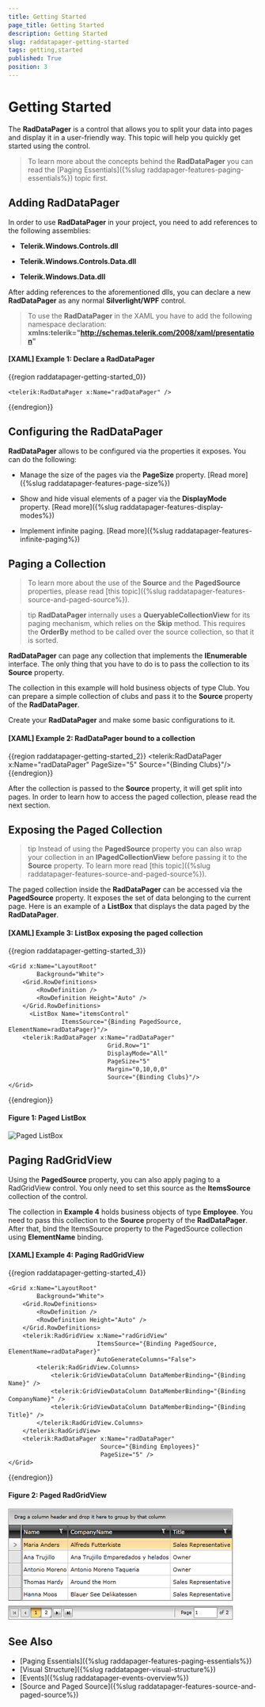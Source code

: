 ```yaml
---
title: Getting Started
page_title: Getting Started
description: Getting Started
slug: raddatapager-getting-started
tags: getting,started
published: True
position: 3
---
```


# Getting Started

The __RadDataPager__ is a control that allows you to split your data into pages and display it in a user-friendly way. This topic will help you quickly get started using the control.

>To learn more about the concepts behind the __RadDataPager__ you can read the [Paging Essentials]({%slug raddapager-features-paging-essentials%}) topic first.

## Adding RadDataPager

In order to use __RadDataPager__ in your project, you need to add references to the following assemblies:

* __Telerik.Windows.Controls.dll__

* __Telerik.Windows.Controls.Data.dll__

* __Telerik.Windows.Data.dll__

After adding references to the aforementioned dlls, you can declare a new __RadDataPager__ as any normal __Silverlight/WPF__ control.

>To use the __RadDataPager__ in the XAML you have to add the following namespace declaration: __xmlns:telerik="http://schemas.telerik.com/2008/xaml/presentation"__ 

#### __[XAML] Example 1: Declare a RadDataPager__

{{region raddatapager-getting-started_0}}

	<telerik:RadDataPager x:Name="radDataPager" />
{{endregion}}

## Configuring the RadDataPager

__RadDataPager__ allows to be configured via the properties it exposes. You can do the following:

* Manage the size of the pages via the __PageSize__ property. [Read more]({%slug raddatapager-features-page-size%})

* Show and hide visual elements of a pager via the __DisplayMode__ property. [Read more]({%slug raddatapager-features-display-modes%})

* Implement infinite paging. [Read more]({%slug raddatapager-features-infinite-paging%})

## Paging a Collection

>To learn more about the use of the __Source__ and the __PagedSource__ properties, please read [this topic]({%slug raddatapager-features-source-and-paged-source%}).
         
>tip __RadDataPager__ internally uses a __QueryableCollectionView__ for its paging mechanism, which relies on the __Skip__ method. This requires the __OrderBy__ method to be called over the source collection, so that it is sorted.

__RadDataPager__ can page any collection that implements the __IEnumerable__ interface. The only thing that you have to do is to pass the collection to its __Source__ property.

The collection in this example will hold business objects of type Club. You can prepare a simple collection of clubs and pass it to the __Source__ property of the __RadDataPager__.

Create your __RadDataPager__ and make some basic configurations to it.

#### __[XAML] Example 2: RadDataPager bound to a collection__

{{region raddatapager-getting-started_2}}
	<telerik:RadDataPager x:Name="radDataPager"
	                      PageSize="5" 
	                      Source="{Binding Clubs}"/>
{{endregion}}

After the collection is passed to the __Source__ property, it will get split into pages. In order to learn how to access the paged collection, please read the next section.

## Exposing the Paged Collection

>tip Instead of using the __PagedSource__ property you can also wrap your collection in an __IPagedCollectionView__ before passing it to the __Source__ property. To learn more read [this topic]({%slug raddatapager-features-source-and-paged-source%}).

The paged collection inside the __RadDataPager__ can be accessed via the __PagedSource__ property. It exposes the set of data belonging to the current page. Here is an example of a __ListBox__ that displays the data paged by the __RadDataPager__.

#### __[XAML] Example 3: ListBox exposing the paged collection__

{{region raddatapager-getting-started_3}}

	<Grid x:Name="LayoutRoot"
	        Background="White">
	    <Grid.RowDefinitions>
	        <RowDefinition />
	        <RowDefinition Height="Auto" />
	    </Grid.RowDefinitions>
	      <ListBox Name="itemsControl"
	               ItemsSource="{Binding PagedSource, ElementName=radDataPager}"/>
	    <telerik:RadDataPager x:Name="radDataPager"
	                            Grid.Row="1"
	                            DisplayMode="All"
	                            PageSize="5"                          
	                            Margin="0,10,0,0" 
	                            Source="{Binding Clubs}"/>
	</Grid>
{{endregion}}

#### __Figure 1: Paged ListBox__
![Paged ListBox](images/RadDataPager_GettingStarted_02.PNG)

## Paging RadGridView

Using the **PagedSource** property, you can also apply paging to a RadGridView control. You only need to set this source as the **ItemsSource** collection of the control.

The collection in **Example 4** holds business objects of type __Employee__. You need to pass this collection to the **Source** property of the **RadDataPager**. After that, bind the ItemsSource property to the PagedSource collection using __ElementName__ binding.

#### __[XAML] Example 4: Paging RadGridView__

{{region raddatapager-getting-started_4}}

	<Grid x:Name="LayoutRoot"
	        Background="White">    
	    <Grid.RowDefinitions>
	        <RowDefinition />
	        <RowDefinition Height="Auto" />
	    </Grid.RowDefinitions>
	    <telerik:RadGridView x:Name="radGridView"
	                         ItemsSource="{Binding PagedSource, ElementName=radDataPager}"
	                         AutoGenerateColumns="False">
	        <telerik:RadGridView.Columns>
	            <telerik:GridViewDataColumn DataMemberBinding="{Binding Name}" />
	            <telerik:GridViewDataColumn DataMemberBinding="{Binding CompanyName}" />
	            <telerik:GridViewDataColumn DataMemberBinding="{Binding Title}" />
	        </telerik:RadGridView.Columns>
	    </telerik:RadGridView>
	    <telerik:RadDataPager x:Name="radDataPager"
	                          Source="{Binding Employees}"
	                          PageSize="5" />
	</Grid>
{{endregion}}

#### __Figure 2: Paged RadGridView__
![Paged RadGridView](images/RadDataPager_GettingStarted_01.png)

## See Also

* [Paging Essentials]({%slug raddapager-features-paging-essentials%})
* [Visual Structure]({%slug raddatapager-visual-structure%})
* [Events]({%slug raddatapager-events-overview%})
* [Source and Paged Source]({%slug raddatapager-features-source-and-paged-source%})
